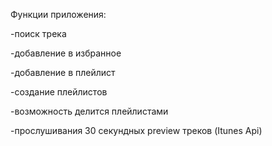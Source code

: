 Функции приложения:

-поиск трека

-добавление в избранное

-добавление в плейлист

-создание плейлистов

-возможность делится плейлистами

-прослушивания 30 секундных preview треков (Itunes Api)
